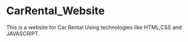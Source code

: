 # CarRental_Website
This is a website for Car Rental Using technologies like HTML,CSS and JAVASCRIPT.
